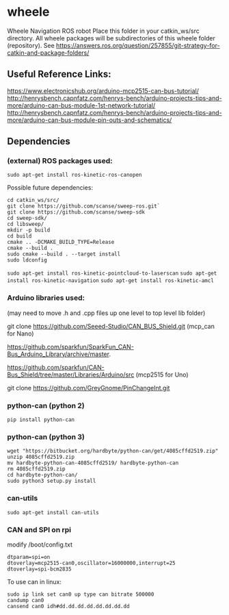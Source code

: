 # wheele
Wheele Navigation ROS robot
Place this folder in your catkin_ws/src directory.
All wheele packages will be subdirectories of this wheele folder (repository).
See https://answers.ros.org/question/257855/git-strategy-for-catkin-and-package-folders/

## Useful Reference Links:
https://www.electronicshub.org/arduino-mcp2515-can-bus-tutorial/ 
http://henrysbench.capnfatz.com/henrys-bench/arduino-projects-tips-and-more/arduino-can-bus-module-1st-network-tutorial/ 
http://henrysbench.capnfatz.com/henrys-bench/arduino-projects-tips-and-more/arduino-can-bus-module-pin-outs-and-schematics/ 

## Dependencies
### (external) ROS packages used:

`sudo apt-get install ros-kinetic-ros-canopen`

Possible future dependencies:
```
cd catkin_ws/src/
git clone https://github.com/scanse/sweep-ros.git`
git clone https://github.com/scanse/sweep-sdk
cd sweep-sdk/
cd libsweep/
mkdir -p build
cd build
cmake .. -DCMAKE_BUILD_TYPE=Release
cmake --build .
sudo cmake --build . --target install
sudo ldconfig
```
`sudo apt-get install ros-kinetic-pointcloud-to-laserscan`
`sudo apt-get install ros-kinetic-navigation`
`sudo apt-get install ros-kinetic-amcl`

### Arduino libraries used:
(may need to move .h and .cpp files up one level to top level lib folder)

git clone https://github.com/Seeed-Studio/CAN_BUS_Shield.git (mcp_can for Nano)

https://github.com/sparkfun/SparkFun_CAN-Bus_Arduino_Library/archive/master.

https://github.com/sparkfun/CAN-Bus_Shield/tree/master/Libraries/Arduino/src (mcp2515 for Uno)

git clone https://github.com/GreyGnome/PinChangeInt.git

### python-can (python 2)
`pip install python-can`

### python-can (python 3)
```
wget "https://bitbucket.org/hardbyte/python-can/get/4085cffd2519.zip"
unzip 4085cffd2519.zip
mv hardbyte-python-can-4085cffd2519/ hardbyte-python-can
rm 4085cffd2519.zip
cd hardbyte-python-can/
sudo python3 setup.py install
```
### can-utils
`sudo apt-get install can-utils`

### CAN and SPI on rpi
modify /boot/config.txt
```
dtparam=spi=on
dtoverlay=mcp2515-can0,oscillator=16000000,interrupt=25
dtoverlay=spi-bcm2835
```
To use can in linux:
```
sudo ip link set can0 up type can bitrate 500000
candump can0
cansend can0 idh#dd.dd.dd.dd.dd.dd.dd.dd
